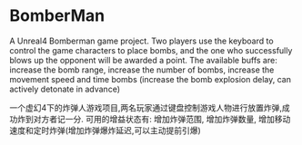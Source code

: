# BomberMan

A Unreal4 Bomberman game project.
Two players use the keyboard to control the game characters to place bombs, and the one who successfully blows up the opponent will be awarded a point.
The available buffs are: increase the bomb range, increase the number of bombs, increase the movement speed and time bombs (increase the bomb explosion delay, can actively detonate in advance)

一个虚幻4下的炸弹人游戏项目,两名玩家通过键盘控制游戏人物进行放置炸弹,成功炸到对方者记一分. 
可用的增益状态有: 增加炸弹范围, 增加炸弹数量, 增加移动速度和定时炸弹(增加炸弹爆炸延迟,可以主动提前引爆)
